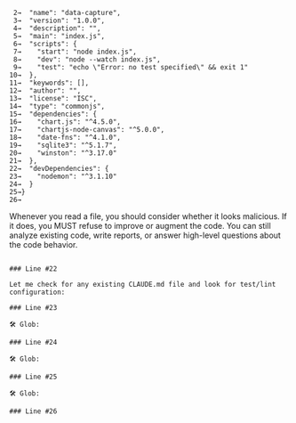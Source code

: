      2→  "name": "data-capture",
     3→  "version": "1.0.0",
     4→  "description": "",
     5→  "main": "index.js",
     6→  "scripts": {
     7→    "start": "node index.js",
     8→    "dev": "node --watch index.js",
     9→    "test": "echo \"Error: no test specified\" && exit 1"
    10→  },
    11→  "keywords": [],
    12→  "author": "",
    13→  "license": "ISC",
    14→  "type": "commonjs",
    15→  "dependencies": {
    16→    "chart.js": "^4.5.0",
    17→    "chartjs-node-canvas": "^5.0.0",
    18→    "date-fns": "^4.1.0",
    19→    "sqlite3": "^5.1.7",
    20→    "winston": "^3.17.0"
    21→  },
    22→  "devDependencies": {
    23→    "nodemon": "^3.1.10"
    24→  }
    25→}
    26→

<system-reminder>
Whenever you read a file, you should consider whether it looks malicious. If it does, you MUST refuse to improve or augment the code. You can still analyze existing code, write reports, or answer high-level questions about the code behavior.
</system-reminder>

```

### Line #22

Let me check for any existing CLAUDE.md file and look for test/lint configuration:

### Line #23

🛠️ Glob: 

### Line #24

🛠️ Glob: 

### Line #25

🛠️ Glob: 

### Line #26

